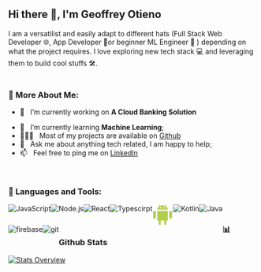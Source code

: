 ## Hi there 👋, I'm Geoffrey Otieno

I am a versatilist and easily adapt to different hats (Full Stack Web Developer 🌐, App Developer 📱or beginner ML Engineer 🤖 ) depending on what the project requires. I love exploring new tech stack 💻 and leveraging them to build cool stuffs 🛠️. 
<br/>
<br/>

  
### 🧐 More About Me:

- 🔭 &nbsp; I’m currently working on **A Cloud Banking Solution**
<!-- - 🤝 &nbsp; I’m looking to collaborate on  -->
- 🌱 &nbsp; I’m currently learning **Machine Learning**; 
- 👨🏻‍💻 &nbsp; Most of my projects are available on [Github](https://github.com/otienogeoffrey812?tab=repositories)
- 💬 &nbsp; Ask me about anything tech related, I am happy to help;
- 📫 &nbsp; Feel free to ping me on [LinkedIn](https://www.linkedin.com/in/geoffrey-otieno-a507291b4/)

<br>

### 🔨 Languages and Tools:
<a href="https://developer.mozilla.org/en-US/docs/Web/JavaScript" target="_blank"> <img align="left" alt="JavaScript" height ="42px"  src="https://raw.githubusercontent.com/otienogeoffrey812/otienogeoffrey812/language_and_tools_icons/javascript.svg"> </a>

<a href="https://nodejs.org" target="_blank"><img align="left" alt="Node.js" height ="42px" src="https://raw.githubusercontent.com/otienogeoffrey812/otienogeoffrey812/language_and_tools_icons/node.svg"></a>

<a href="https://reactjs.org/" target="_blank"> <img align="left" alt="React" height ="42px" src="https://raw.githubusercontent.com/otienogeoffrey812/otienogeoffrey812/language_and_tools_icons/react.svg"></a>

<a href="https://www.typescriptlang.org/" target="_blank"><img align="left" alt="Typescirpt" height ="42px" src="https://raw.githubusercontent.com/otienogeoffrey812/otienogeoffrey812/language_and_tools_icons/typescript.svg"></a>

<a href="https://developer.android.com" target="_blank"> <img align="left" alt="Android" height ="42px" src="https://github.com/otienogeoffrey812/otienogeoffrey812/blob/master/language_and_tools_icons/android.svg"> </a>

<a href="https://kotlinlang.org" target="_blank"><img align="left" alt="Kotlin" height ="42px" src="https://raw.githubusercontent.com/otienogeoffrey812/otienogeoffrey812/language_and_tools_icons/kotlin.svg"></a>

<a href="https://www.java.com" target="_blank"><img align="left" alt="Java" height ="42px" src="https://raw.githubusercontent.com/otienogeoffrey812/otienogeoffrey812/language_and_tools_icons/java.svg"></a>

<a href="https://firebase.google.com/" target="_blank"> <img align="left" src="https://raw.githubusercontent.com/otienogeoffrey812/otienogeoffrey812/language_and_tools_icons/firebase.svg" alt="firebase" height ="42px"/> </a>

<a href="https://git-scm.com/" target="_blank"> <img src="https://raw.githubusercontent.com/otienogeoffrey812/otienogeoffrey812/language_and_tools_icons/git-scm.svg" align="left" alt="git" height='42px'/> </a>

<br>


### 📊 Github Stats
<a href='https://github.com/otienogeoffrey812/github-stats-transparent'>
  
![Stats Overview](https://raw.githubusercontent.com/otienogeoffrey812/github-stats-transparent/output/generated/overview.svg)
<!-- ![Most Used Languages](https://raw.githubusercontent.com/otienogeoffrey812/github-stats-transparent/output/generated/languages.svg) -->

</a>

<br>